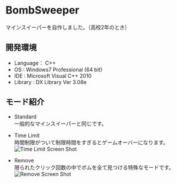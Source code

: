 # BombSweeper
マインスイーパーを自作しました。（高校2年のとき）

## 開発環境
- Language： C++
- OS      : Windows7 Professional (64 bit)
- IDE     : Microsoft Visual C++ 2010
- Library : DX Library Ver 3.08e

## モード紹介
- Standard
<br> 一般的なマインスイーパーと同じです。

- Time Limit
<br> 時間制限がついて制限時間をすぎるとゲームオーバーになります。
![Time Limit Screen Shot](http://i.imgur.com/2cAJRqj.png)

- Remove
<br> 限られたクリック回数の中でボムを全て見つける特殊なモードです。
![Remove Screen Shot](http://i.imgur.com/7UEZsUU.png)
